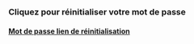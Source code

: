 <h3>Cliquez pour réinitialiser votre mot de passe</h3><h4><a href="{{object.resumeURI}}">Mot de passe lien de réinitialisation</a></h4>